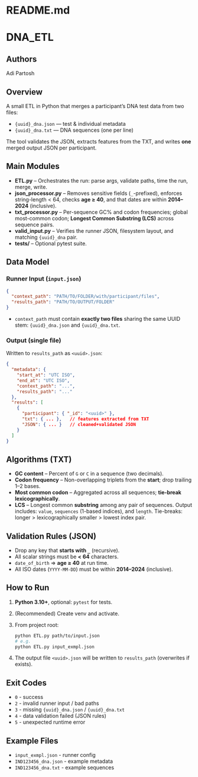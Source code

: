 # README.md

# DNA\_ETL

## Authors

Adi Partosh

## Overview

A small ETL in Python that merges a participant’s DNA test data from two files:

* `{uuid}_dna.json` — test & individual metadata
* `{uuid}_dna.txt` — DNA sequences (one per line)

The tool validates the JSON, extracts features from the TXT, and writes **one** merged output JSON per participant.

## Main Modules

* **ETL.py** – Orchestrates the run: parse args, validate paths, time the run, merge, write.
* **json\_processor.py** – Removes sensitive fields (`_`-prefixed), enforces string-length < 64, checks **age ≥ 40**, and that dates are within **2014–2024** (inclusive).
* **txt\_processor.py** – Per-sequence GC% and codon frequencies; global most-common codon; **Longest Common Substring (LCS)** across sequence pairs.
* **valid\_input.py** – Verifies the runner JSON, filesystem layout, and matching `{uuid}_dna` pair.
* **tests/** – Optional pytest suite.

## Data Model

### Runner Input (`input.json`)

```json
{
  "context_path": "PATH/TO/FOLDER/with/participant/files",
  "results_path": "PATH/TO/OUTPUT/FOLDER"
}
```

* `context_path` must contain **exactly two files** sharing the same UUID stem:
  `{uuid}_dna.json` and `{uuid}_dna.txt`.

### Output (single file)

Written to `results_path` as `<uuid>.json`:

```json
{
  "metadata": {
    "start_at": "UTC ISO",
    "end_at": "UTC ISO",
    "context_path": "...",
    "results_path": "..."
  },
  "results": [
    {
      "participant": { "_id": "<uuid>" },
      "txt": { ... },   // features extracted from TXT
      "JSON": { ... }   // cleaned+validated JSON
    }
  ]
}
```

## Algorithms (TXT)

* **GC content** – Percent of `G` or `C` in a sequence (two decimals).
* **Codon frequency** – Non-overlapping triplets from the **start**; drop trailing 1–2 bases.
* **Most common codon** – Aggregated across all sequences; **tie-break lexicographically**.
* **LCS** – Longest common **substring** among any pair of sequences.
  Output includes: `value`, `sequences` (1-based indices), and `length`.
  Tie-breaks: longer > lexicographically smaller > lowest index pair.

## Validation Rules (JSON)

* Drop any key that **starts with `_`** (recursive).
* All scalar strings must be **< 64** characters.
* `date_of_birth` ⇒ **age ≥ 40** at run time.
* All ISO dates (`YYYY-MM-DD`) must be within **2014–2024** (inclusive).

## How to Run

1. **Python 3.10+**, optional: `pytest` for tests.
2. (Recommended) Create venv and activate.
3. From project root:

   ```bash
   python ETL.py path/to/input.json
   # e.g.
   python ETL.py input_exmpl.json
   ```
4. The output file `<uuid>.json` will be written to `results_path` (overwrites if exists).

## Exit Codes

* `0` - success
* `2` - invalid runner input / bad paths
* `3` - missing `{uuid}_dna.json` / `{uuid}_dna.txt`
* `4` - data validation failed (JSON rules)
* `5` - unexpected runtime error

## Example Files

* `input_exmpl.json` - runner config
* `IND123456_dna.json` - example metadata
* `IND123456_dna.txt` - example sequences
